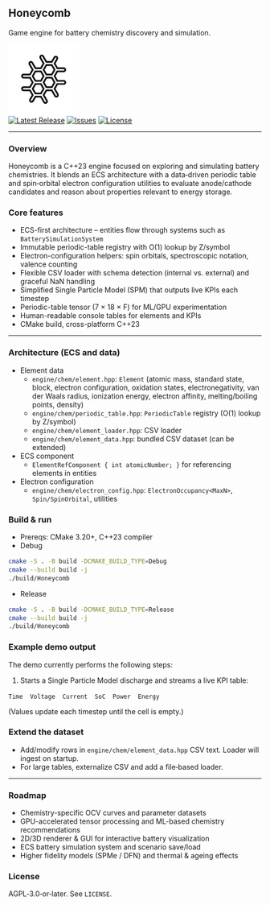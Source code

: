 ## Honeycomb
Game engine for battery chemistry discovery and simulation.

<p align="left">
  <img src="logo.png" alt="Honeycomb Logo" width="140"/>
  <br/>
  <a href="https://github.com/tshimegamolefe-is/Honeycomb/releases"><img src="https://img.shields.io/github/v/release/tshimegamolefe-is/Honeycomb?color=brightgreen" alt="Latest Release"/></a>
  <a href="https://github.com/tshimegamolefe-is/Honeycomb/issues"><img src="https://img.shields.io/github/issues/tshimegamolefe-is/Honeycomb" alt="Issues"/></a>
  <a href="https://github.com/tshimegamolefe-is/Honeycomb/blob/main/LICENSE"><img src="https://img.shields.io/github/license/tshimegamolefe-is/Honeycomb" alt="License"/></a>
  <br/>
</p>

---

### Overview
Honeycomb is a C++23 engine focused on exploring and simulating battery chemistries. It blends an ECS architecture with a data‑driven periodic table and spin‑orbital electron configuration utilities to evaluate anode/cathode candidates and reason about properties relevant to energy storage.

### Core features
- ECS-first architecture – entities flow through systems such as `BatterySimulationSystem`
- Immutable periodic-table registry with O(1) lookup by Z/symbol
- Electron-configuration helpers: spin orbitals, spectroscopic notation, valence counting
- Flexible CSV loader with schema detection (internal vs. external) and graceful NaN handling
- Simplified Single Particle Model (SPM) that outputs live KPIs each timestep
- Periodic-table tensor (7 × 18 × F) for ML/GPU experimentation
- Human-readable console tables for elements and KPIs
- CMake build, cross-platform C++23

---

### Architecture (ECS and data)
- Element data
  - `engine/chem/element.hpp`: `Element` (atomic mass, standard state, block, electron configuration, oxidation states, electronegativity, van der Waals radius, ionization energy, electron affinity, melting/boiling points, density)
  - `engine/chem/periodic_table.hpp`: `PeriodicTable` registry (O(1) lookup by Z/symbol)
  - `engine/chem/element_loader.hpp`: CSV loader
  - `engine/chem/element_data.hpp`: bundled CSV dataset (can be extended)
- ECS component
  - `ElementRefComponent { int atomicNumber; }` for referencing elements in entities
- Electron configuration
  - `engine/chem/electron_config.hpp`: `ElectronOccupancy<MaxN>`, `Spin/SpinOrbital`, utilities

### Build & run
- Prereqs: CMake 3.20+, C++23 compiler
- Debug
```bash
cmake -S . -B build -DCMAKE_BUILD_TYPE=Debug
cmake --build build -j
./build/Honeycomb
```
- Release
```bash
cmake -S . -B build -DCMAKE_BUILD_TYPE=Release
cmake --build build -j
./build/Honeycomb
```

### Example demo output
The demo currently performs the following steps:

1. Starts a Single Particle Model discharge and streams a live KPI table:

`Time  Voltage  Current  SoC  Power  Energy`

(Values update each timestep until the cell is empty.)

### Extend the dataset
- Add/modify rows in `engine/chem/element_data.hpp` CSV text. Loader will ingest on startup.
- For large tables, externalize CSV and add a file‑based loader.

---

### Roadmap
- Chemistry-specific OCV curves and parameter datasets
- GPU-accelerated tensor processing and ML-based chemistry recommendations
- 2D/3D renderer & GUI for interactive battery visualization
- ECS battery simulation system and scenario save/load
- Higher fidelity models (SPMe / DFN) and thermal & ageing effects

### License
AGPL‑3.0‑or‑later. See `LICENSE`.
